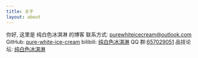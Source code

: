 ```yaml
---
title: 关于
layout: about
---
```


你好, 这里是 纯白色冰淇淋 的博客
联系方式: [purewhiteicecream@outlook.com](mailto:purewhiteicecream@outlook.com)
GitHub: [pure-white-ice-cream](https://github.com/pure-white-ice-cream)
bilibili: [纯白色冰淇淋](https://space.bilibili.com/90436728/)
QQ 群:[657029051](https://qm.qq.com/q/G2SZeb5HoY)
品技论坛: [纯白色冰淇淋](https://www.tekqart.com/space-uid-2894923.html)

